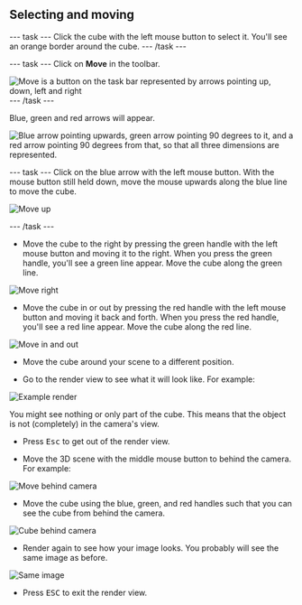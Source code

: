 ## Selecting and moving

--- task ---
Click the cube with the left mouse button to select it. You'll see an orange border around the cube.
--- /task ---

--- task ---
Click on **Move** in the toolbar.

![Move is a button on the task bar represented by arrows pointing up, down, left and right](images/move.png)
--- /task ---

Blue, green and red arrows will appear.

![Blue arrow pointing upwards, green arrow pointing 90 degrees to it, and a red arrow pointing 90 degrees from that, so that all three dimensions are represented.](images/handles.png)

--- task ---
Click on the blue arrow with the left mouse button. With the mouse button still held down, move the mouse upwards along the blue line to move the cube.

![Move up](images/move-up.png)

--- /task ---

+ Move the cube to the right by pressing the green handle with the left mouse button and moving it to the right. When you press the green handle, you'll see a green line appear. Move the cube along the green line.

![Move right](images/move-right.png)

+ Move the cube in or out by pressing the red handle with the left mouse button and moving it back and forth. When you press the red handle, you'll see a red line appear. Move the cube along the red line.

![Move in and out](images/move-in-and-out.png)

+ Move the cube around your scene to a different position.

+ Go to the render view to see what it will look like. For example:

![Example render](images/example-render.png)

You might see nothing or only part of the cube. This means that the object is not (completely) in the camera's view.

+ Press <kbd>Esc</kbd> to get out of the render view.

+ Move the 3D scene with the middle mouse button to behind the camera. For example:

![Move behind camera](images/move-behind-camera.png)

+ Move the cube using the blue, green, and red handles such that you can see the cube from behind the camera.

![Cube behind camera](images/cube-behind-camera.png)

+ Render again to see how your image looks. You probably will see the same image as before.

![Same image](images/same-image.png)

+ Press <kbd>ESC</kbd> to exit the render view.
